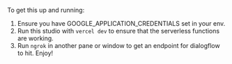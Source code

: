 To get this up and running:

1. Ensure you have GOOGLE_APPLICATION_CREDENTIALS set in your env.
2. Run this studio with `vercel dev` to ensure that the serverless functions are working.
3. Run `ngrok` in another pane or window to get an endpoint for dialogflow to hit. Enjoy!


